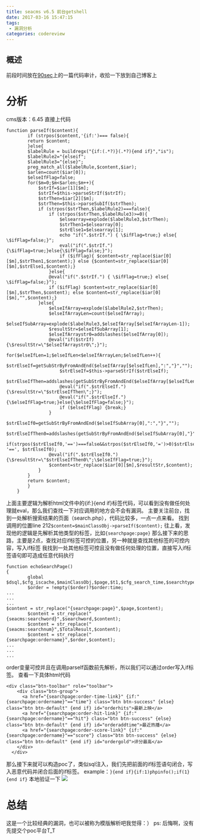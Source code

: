 ```yaml
---
title: seacms v6.5 前台getshell
date: 2017-03-16 15:47:15
tags: 
 - 漏洞分析
categories: codereview
---
```


## 概述
前段时间放在[90sec](https://forum.90sec.org/forum.php?mod=viewthread&tid=10291)上的一篇代码审计，收拾一下放到自己博客上
<!-- more -->
# 分析
cms版本：6.45
直接上代码
```
function parseIf($content){
		if (strpos($content,'{if:')=== false){
		return $content;
		}else{
		$labelRule = buildregx("{if:(.*?)}(.*?){end if}","is");
		$labelRule2="{elseif";
		$labelRule3="{else}";
		preg_match_all($labelRule,$content,$iar);
		$arlen=count($iar[0]);
		$elseIfFlag=false;
		for($m=0;$m<$arlen;$m++){
			$strIf=$iar[1][$m];
			$strIf=$this->parseStrIf($strIf);
			$strThen=$iar[2][$m];
			$strThen=$this->parseSubIf($strThen);
			if (strpos($strThen,$labelRule2)===false){
				if (strpos($strThen,$labelRule3)>=0){
					$elsearray=explode($labelRule3,$strThen);
					$strThen1=$elsearray[0];
					$strElse1=$elsearray[1];
                    echo "if(".$strIf.") { \$ifFlag=true;} else{ \$ifFlag=false;}";
                    eval("if(".$strIf."){\$ifFlag=true;}else{\$ifFlag=false;}");
					if ($ifFlag){ $content=str_replace($iar[0][$m],$strThen1,$content);} else {$content=str_replace($iar[0][$m],$strElse1,$content);}
				}else{
				@eval("if(".$strIf.") { \$ifFlag=true;} else{ \$ifFlag=false;}");
				if ($ifFlag) $content=str_replace($iar[0][$m],$strThen,$content); else $content=str_replace($iar[0][$m],"",$content);}
			}else{
				$elseIfArray=explode($labelRule2,$strThen);
				$elseIfArrayLen=count($elseIfArray);
				$elseIfSubArray=explode($labelRule3,$elseIfArray[$elseIfArrayLen-1]);
				$resultStr=$elseIfSubArray[1];
				$elseIfArraystr0=addslashes($elseIfArray[0]);
				@eval("if($strIf){\$resultStr=\"$elseIfArraystr0\";}");
				for($elseIfLen=1;$elseIfLen<$elseIfArrayLen;$elseIfLen++){
					$strElseIf=getSubStrByFromAndEnd($elseIfArray[$elseIfLen],":","}","");
					$strElseIf=$this->parseStrIf($strElseIf);
					$strElseIfThen=addslashes(getSubStrByFromAndEnd($elseIfArray[$elseIfLen],"}","","start"));
					@eval("if(".$strElseIf."){\$resultStr=\"$strElseIfThen\";}");
					@eval("if(".$strElseIf."){\$elseIfFlag=true;}else{\$elseIfFlag=false;}");
					if ($elseIfFlag) {break;}
				}
				$strElseIf0=getSubStrByFromAndEnd($elseIfSubArray[0],":","}","");
				$strElseIfThen0=addslashes(getSubStrByFromAndEnd($elseIfSubArray[0],"}","","start"));
				if(strpos($strElseIf0,'==')===false&&strpos($strElseIf0,'=')>0)$strElseIf0=str_replace('=', '==', $strElseIf0);
				@eval("if(".$strElseIf0."){\$resultStr=\"$strElseIfThen0\";\$elseIfFlag=true;}");
				$content=str_replace($iar[0][$m],$resultStr,$content);
			}
		}
		return $content;
		}
	}
```
上面主要逻辑为解析html文件中的{if:}{end if}标签代码，可以看到没有做任何处理就eval，那么我们查找一下对应调用的地方会不会有漏洞。
主要关注前台，找到一处解析搜索结果的页面（search.php），代码比较多，一点一点来看。
找到调用的位置line 212`$content=$mainClassObj->parseIf($content);`
往上看，发现他的逻辑是先解析其他类型的标签，比如`{searchpage:page}`
那么接下来的思路，主要是2点，查找对应if标签可控的位置，另一种就是查找其他标签的可控内容，写入if标签
我找到一处其他标签可控且没有做任何处理的位置，直接写入if标签语句即可造成任意代码执行
```
function echoSearchPage()
{
        global $dsql,$cfg_iscache,$mainClassObj,$page,$t1,$cfg_search_time,$searchtype,$searchword,$tid,$year,$letter,$area,$yuyan,$state,$ver,$order,$jq,$money,$cfg_basehost;
        $order = !empty($order)?$order:time;
...
...
...
$content = str_replace("{searchpage:page}",$page,$content);
        $content = str_replace("{seacms:searchword}",$searchword,$content);
        $content = str_replace("{seacms:searchnum}",$TotalResult,$content);
        $content = str_replace("{searchpage:ordername}",$order,$content);
...
...
...
```
order变量可控并且在调用parseIf函数前先解析，所以我们可以通过order写入if标签。
查看一下具体html代码
```
<div class="btn-toolbar" role="toolbar">
    <div class="btn-group">
      <a href="{searchpage:order-time-link}" {if:"{searchpage:ordername}"=="time"} class="btn btn-success" {else} class="btn btn-default" {end if} id="orderhits">最新上映</a>
      <a href="{searchpage:order-hit-link}" {if:"{searchpage:ordername}"=="hit"} class="btn btn-success" {else} class="btn btn-default" {end if} id="orderaddtime">最近热播</a>
      <a href="{searchpage:order-score-link}" {if:"{searchpage:ordername}"=="score"} class="btn btn-success" {else} class="btn btn-default" {end if} id="ordergold">评分最高</a>
    </div>
  </div>
```
那么接下来就可以构造poc了，类似sql注入，我们先把前面的if标签语句闭合，写入恶意代码并闭合后面的if标签。
example：`}{end if}{if:1)phpinfo();if(1}{end if}`
本地验证一下
![](http://blog.0kami.cn/img/seacms/1.png)

# 总结
这是一个比较经典的漏洞，也可以被称为模版解析吧我觉得：）
ps: 后悔啊，没有先提交个poc平台T_T


